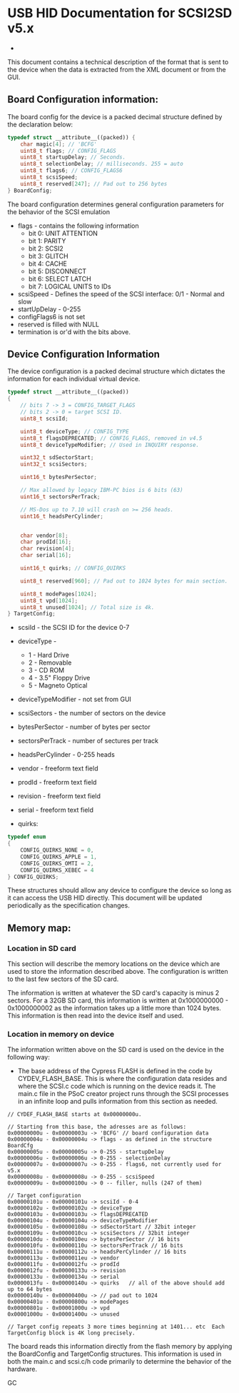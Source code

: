 # USB HID Documentation for SCSI2SD v5.x
-

This document contains a technical description of the format that is sent to the device when the data is extracted from the XML document or from the GUI.

## Board Configuration information:
The board config for the device is a packed decimal structure defined by the declaration below:

```C++
typedef struct __attribute__((packed)) {
	char magic[4]; // 'BCFG'
	uint8_t flags; // CONFIG_FLAGS
	uint8_t startupDelay; // Seconds.
	uint8_t selectionDelay; // milliseconds. 255 = auto
	uint8_t flags6; // CONFIG_FLAGS6
	uint8_t scsiSpeed;
	uint8_t reserved[247]; // Pad out to 256 bytes
} BoardConfig;
```

The board configuration determines general configuration parameters for the behavior of the SCSI emulation

* flags - contains the following information
	* bit 0: UNIT ATTENTION
	* bit 1: PARITY
	* bit 2: SCSI2
	* bit 3: GLITCH
	* bit 4: CACHE
	* bit 5: DISCONNECT
	* bit 6: SELECT LATCH
	* bit 7: LOGICAL UNITS to IDs
* scsiSpeed - Defines the speed of the SCSI interface: 0/1 - Normal and slow
* startUpDelay - 0-255
* configFlags6 is not set
* reserved is filled with NULL
* termination is or'd with the bits above.

## Device Configuration Information
The device configuration is a packed decimal structure which dictates the information for each individual virtual device.

```C++
typedef struct __attribute__((packed))
{
	// bits 7 -> 3 = CONFIG_TARGET_FLAGS
	// bits 2 -> 0 = target SCSI ID.
	uint8_t scsiId;

	uint8_t deviceType; // CONFIG_TYPE
	uint8_t flagsDEPRECATED; // CONFIG_FLAGS, removed in v4.5
	uint8_t deviceTypeModifier; // Used in INQUIRY response.

	uint32_t sdSectorStart;
	uint32_t scsiSectors;

	uint16_t bytesPerSector;

	// Max allowed by legacy IBM-PC bios is 6 bits (63)
	uint16_t sectorsPerTrack;

	// MS-Dos up to 7.10 will crash on >= 256 heads.
	uint16_t headsPerCylinder;


	char vendor[8];
	char prodId[16];
	char revision[4];
	char serial[16];

	uint16_t quirks; // CONFIG_QUIRKS

	uint8_t reserved[960]; // Pad out to 1024 bytes for main section.

	uint8_t modePages[1024];
	uint8_t vpd[1024];
	uint8_t unused[1024]; // Total size is 4k.
} TargetConfig;
```

* scsiId - the SCSI ID for the device 0-7
* deviceType - 
	* 1 - Hard Drive
	* 2 - Removable
	* 3 - CD ROM
	* 4 - 3.5" Floppy Drive
	* 5 - Magneto Optical
* deviceTypeModifier - not set from GUI
* scsiSectors - the number of sectors on the device
* bytesPerSector - number of bytes per sector
* sectorsPerTrack - number of sectures per track
* headsPerCylinder - 0-255 heads
* vendor - freeform text field
* prodId - freeform text field
* revision - freeform text field
* serial - freeform text field

* quirks:
```C
typedef enum
{
	CONFIG_QUIRKS_NONE = 0,
	CONFIG_QUIRKS_APPLE = 1,
	CONFIG_QUIRKS_OMTI = 2,
	CONFIG_QUIRKS_XEBEC = 4
} CONFIG_QUIRKS;
```

These structures should allow any device to configure the device so long as it can access the USB HID directly.  This document will be updated periodically as the specification changes. 

## Memory map:

### Location in SD card

This section will describe the memory locations on the device which are used to store the information described above.   The configuration is written to the last few sectors of the SD card.

The information is written at whatever the SD card's capacity is minus 2 sectors.  For a 32GB SD card, this information is written at 0x1000000000 - 0x1000000002 as the information takes up a little more than 1024 bytes.   This information is then read into the device itself and used.

### Location in memory on device

The information written above on the SD card is used on the device in the following way:

* The base address of the Cypress FLASH is defined in the code by CYDEV_FLASH_BASE.  This is where
the configuration data resides and where the SCSI.c code which is running on the device reads it.  The main.c file in the PSoC creator project runs through the SCSI processes in an infinite loop and pulls information from this section as needed.

```
// CYDEF_FLASH_BASE starts at 0x00000000u.

// Starting from this base, the adresses are as follows:
0x00000000u - 0x00000003u -> 'BCFG' // board configuration data
0x00000004u - 0x00000004u -> flags - as defined in the structure BoardCfg
0x00000005u - 0x00000005u -> 0-255 - startupDelay
0x00000006u - 0x00000006u -> 0-255 - selectionDelay
0x00000007u - 0x00000007u -> 0-255 - flags6, not currently used for v5.x
0x00000008u - 0x00000008u -> 0-255 - scsiSpeed
0x00000009u - 0x00000100u -> 0 -- filler, nulls (247 of them)

// Target configuration
0x00000101u - 0x00000101u -> scsiId - 0-4
0x00000102u - 0x00000102u -> deviceType
0x00000103u - 0x00000103u -> flagsDEPRECATED
0x00000104u - 0x00000104u -> deviceTypeModifier
0x00000105u - 0x00000108u -> sdSectorStart // 32bit integer
0x00000109u - 0x0000010cu -> scsiSectors // 32bit integer
0x0000010du - 0x0000010eu -> bytesPerSector // 16 bits
0x0000010fu - 0x00000110u -> sectorsPerTrack // 16 bits
0x00000111u - 0x00000112u -> headsPerCylinder // 16 bits
0x00000113u - 0x0000011eu -> vendor
0x0000011fu - 0x0000012fu -> prodId
0x0000012fu - 0x00000133u -> revision
0x00000133u - 0x00000134u -> serial
0x0000013fu - 0x00000140u -> quirks   // all of the above should add up to 64 bytes
0x00000140u - 0x00000400u -> // pad out to 1024
0x00000401u - 0x00000800u -> modePages
0x00000801u - 0x00001000u -> vpd
0x00001000u - 0x00001400u -> unused

// Target config repeats 3 more times beginning at 1401... etc  Each TargetConfig block is 4K long precisely.
```

The board reads this information directly from the flash memory by applying the BoardConfig and TargetConfig structures.  This information is used in both the main.c and scsi.c/h code primarily to determine the behavior of the hardware.

GC



